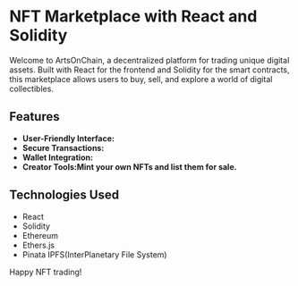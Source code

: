 # NFT Marketplace with React and Solidity

Welcome to ArtsOnChain, a decentralized platform for trading unique digital assets. Built with React for the frontend and Solidity for the smart contracts, this marketplace allows users to buy, sell, and explore a world of digital collectibles.

## Features

- **User-Friendly Interface:**
- **Secure Transactions:**
- **Wallet Integration:**
- **Creator Tools:Mint your own NFTs and list them for sale.**

## Technologies Used

- React
- Solidity
- Ethereum
- Ethers.js
- Pinata IPFS(InterPlanetary File System)

Happy NFT trading!
